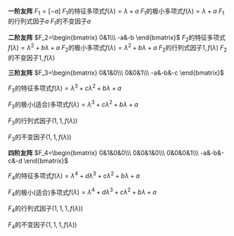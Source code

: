 **一阶友阵**
$F_1=[-a]$
$F_1$的特征多项式$f(\lambda)=\lambda+a$
$F_1$的极小多项式$f(\lambda)=\lambda+a$
$F_1$的行列式因子$a$
$F_1$的不变因子$a$

**二阶友阵**
$F_2=\begin{bmatrix}
0&1\\\ 
-a&-b
\end{bmatrix}$
$F_2$的特征多项式$f(\lambda)=\lambda^2+b\lambda+a$
$F_2$的极小多项式$f(\lambda)=\lambda^2+b\lambda+a$
$F_2$的行列式因子$1,f(\lambda)$
$F_2$的不变因子$1,f(\lambda)$

**三阶友阵**
$F_3=\begin{bmatrix}
0&1&0\\\ 
0&0&1\\\ 
-a&-b&-c
\end{bmatrix}$

$F_3$的特征多项式$f(\lambda)=\lambda^3+c\lambda^2+b\lambda+a$

$F_3$的极小(适合)多项式$f(\lambda)=\lambda^3+c\lambda^2+b\lambda+a$

$F_3$的行列式因子$(1,1,f(\lambda))$

$F_3$的不变因子$(1,1,f(\lambda))$

**四阶友阵**
$F_4=\begin{bmatrix}
0&1&0&0\\\ 
0&0&1&0\\\ 
0&0&0&1\\\ 
-a&-b&-c&-d
\end{bmatrix}$

$F_4$的特征多项式$f(\lambda)=\lambda^4+d\lambda^3+c\lambda^2+b\lambda+a$

$F_4$的极小(适合)多项式$f(\lambda)=\lambda^4+d\lambda^3+c\lambda^2+b\lambda+a$

$F_4$的行列式因子$(1,1,1,f(\lambda))$

$F_4$的不变因子$(1,1,1,f(\lambda))$